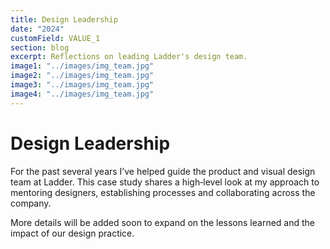 ```yaml
---
title: Design Leadership
date: "2024"
customField: VALUE_1
section: blog
excerpt: Reflections on leading Ladder's design team.
image1: "../images/img_team.jpg"
image2: "../images/img_team.jpg"
image3: "../images/img_team.jpg"
image4: "../images/img_team.jpg"
---
```


# Design Leadership

For the past several years I’ve helped guide the product and visual design team at Ladder. This case study shares a high‑level look at my approach to mentoring designers, establishing processes and collaborating across the company.

More details will be added soon to expand on the lessons learned and the impact of our design practice.
